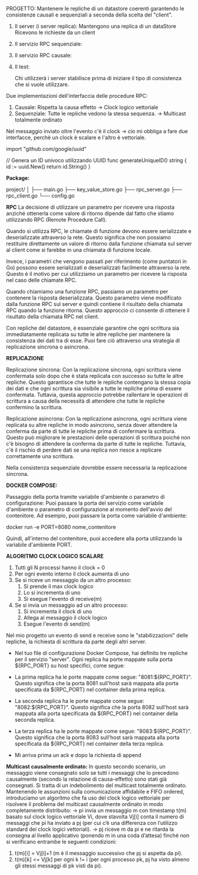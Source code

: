 PROGETTO:
Mantenere le repliche di un datastore coerenti garantendo le consistenze 
causali e sequenziali a seconda della scelta del "client".

1) Il server (i server replica):
   Mantengono una replica di un dataStore
   Ricevono le richieste da un client
2) Il servizio RPC sequenziale:
   
3) Il servizio RPC causale:
4) Il test:

   Chi utilizzerà i server stabilisce prima di iniziare il tipo di consistenza che si vuole utilizzare. 

Due implementazioni dell'interfaccia delle procedure RPC: 
1) Causale: Rispetta la causa effetto -> Clock logico vettoriale
2) Sequenziale: Tutte le repliche vedono la stessa sequenza. -> Multicast totalmente ordinato

Nel messaggio inviato oltre l'evento c'è il clock -> cio mi obbliga a fare due interfacce, perchè un clock è scalare
e l'altro è vettoriale.


import "github.com/google/uuid"

// Genera un ID univoco utilizzando UUID
func generateUniqueID() string {
id := uuid.New()
return id.String()
}


**Package:**

project/
│
├── main.go
├── key_value_store.go
├── rpc_server.go
├── rpc_client.go
└── config.go


**RPC**
La decisione di utilizzare un parametro per ricevere una risposta anziché ottenerla come valore di ritorno dipende dal fatto che stiamo utilizzando RPC (Remote Procedure Call).

Quando si utilizza RPC, le chiamate di funzione devono essere serializzate e deserializzate attraverso la rete. Questo significa che non possiamo restituire direttamente un valore di ritorno dalla funzione chiamata sul server al client come si farebbe in una chiamata di funzione locale.

Invece, i parametri che vengono passati per riferimento (come puntatori in Go) possono essere serializzati e deserializzati facilmente attraverso la rete. Questo è il motivo per cui utilizziamo un parametro per ricevere la risposta nel caso delle chiamate RPC.

Quando chiamiamo una funzione RPC, passiamo un parametro per contenere la risposta deserializzata. Questo parametro viene modificato dalla funzione RPC sul server e quindi contiene il risultato della chiamata RPC quando la funzione ritorna. Questo approccio ci consente di ottenere il risultato della chiamata RPC nel client.

Con repliche del datastore, è essenziale garantire che ogni scrittura sia immediatamente replicata su tutte le altre repliche per mantenere la consistenza dei dati tra di esse. Puoi fare ciò attraverso una strategia di replicazione sincrona o asincrona.

**REPLICAZIONE**

Replicazione sincrona: Con la replicazione sincrona, ogni scrittura viene confermata solo dopo che è stata replicata con successo su tutte le altre repliche. Questo garantisce che tutte le repliche contengano la stessa copia dei dati e che ogni scrittura sia visibile a tutte le repliche prima di essere confermata. Tuttavia, questa approccio potrebbe rallentare le operazioni di scrittura a causa della necessità di attendere che tutte le repliche confermino la scrittura.

Replicazione asincrona: Con la replicazione asincrona, ogni scrittura viene replicata su altre repliche in modo asincrono, senza dover attendere la conferma da parte di tutte le repliche prima di confermare la scrittura. Questo può migliorare le prestazioni delle operazioni di scrittura poiché non c'è bisogno di attendere la conferma da parte di tutte le repliche. Tuttavia, c'è il rischio di perdere dati se una replica non riesce a replicare correttamente una scrittura.

Nella consistenza sequenziale dovrebbe essere necessaria la replicazione sincrona.

**DOCKER COMPOSE:**

Passaggio della porta tramite variabile d'ambiente o parametro di configurazione: Puoi passare la porta del servizio
come variabile d'ambiente o parametro di configurazione al momento dell'avvio del contenitore. Ad esempio, puoi passare la porta come variabile d'ambiente:

docker run -e PORT=8080 nome_contenitore

Quindi, all'interno del contenitore, puoi accedere alla porta utilizzando la variabile d'ambiente PORT.


**ALGORITMO CLOCK LOGICO SCALARE**
1) Tutti gli N processi hanno il clock = 0
2) Per ogni evento interno il clock aumenta di uno
3) Se si riceve un messaggio da un altro processo:
   1) Si prende il max clock logico
   2) Lo si incrementa di uno
   3) Si esegue l'evento di receive(m)
4) Se si invia un messaggio ad un altro processo:
   1) Si incrementa il clock di uno
   2) Allega al messaggio il clock logico
   3) Esegue l'evento di send(m)

Nel mio progetto un evento di send e receive sono le "stabilizzazioni" delle repliche, la richiesta
di scrittura da parte degli altri server. 


- Nel tuo file di configurazione Docker Compose, hai definito tre repliche per il servizio "server". Ogni replica ha porte mappate sulla porta ${RPC_PORT} su host specifici, come segue:

- La prima replica ha le porte mappate come segue: "8081:${RPC_PORT}". Questo significa che la porta 8081 sull'host sarà mappata alla porta specificata da ${RPC_PORT} nel container della prima replica.

- La seconda replica ha le porte mappate come segue: "8082:${RPC_PORT}". Questo significa che la porta 8082 sull'host sarà mappata alla porta specificata da ${RPC_PORT} nel container della seconda replica.

- La terza replica ha le porte mappate come segue: "8083:${RPC_PORT}". Questo significa che la porta 8083 sull'host sarà mappata alla porta specificata da ${RPC_PORT} nel container della terza replica.


- Mi arriva prima un ack e dopo la richiesta di append



**Multicast causalmente ordinato:**
In questo secondo scenario, un messaggio viene consegnato solo se tutti i messaggi che lo precedono
causalmente (secondo la relazione di causa-effetto) sono stati già consegnati. Si tratta di un
indebolimento del multicast totalmente ordinato.
Mantenendo le assunzioni sulla comunicazione affidabile e FIFO ordered, introduciamo un algoritmo che fa
uso del clock logico vettoriale per risolvere il problema del multicast causalmente ordinato in modo
completamente distribuito:
-> pi invia un messaggio m con timestamp t(m) basato sul clock logico vettoriale Vi, dove stavolta Vj[i] conta
il numero di messaggi che pi ha inviato a pj (per cui c’è una differenza con l’utilizzo standard dei clock logici
vettoriali).
-> pj riceve m da pi e ne ritarda la consegna al livello applicativo (ponendo m in una coda d’attesa) finché
non si verificano entrambe le seguenti condizioni:
1) t(m)[i] = Vj[i]+1 (m è il messaggio successivo che pj si aspetta da pi).
2) t(m)[k] <= Vj[k] per ogni k != i (per ogni processo pk, pj ha visto almeno gli stessi messaggi di pk visti da pi).